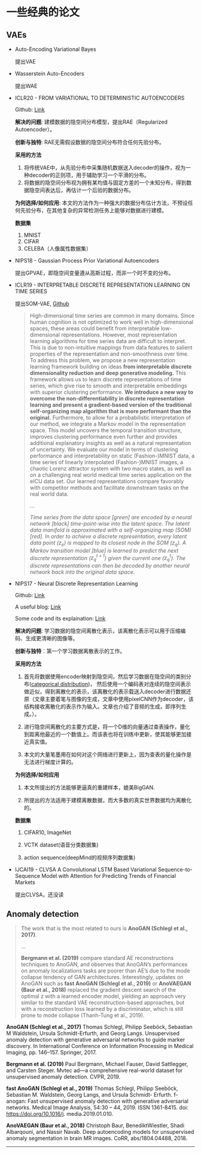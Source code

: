 <script type="text/x-mathjax-config">
  MathJax.Hub.Config({
    tex2jax: {
      inlineMath: [ ['$','$'], ["\\(","\\)"] ],
      processEscapes: true
    }
  });
</script>

<script src="https://cdn.mathjax.org/mathjax/latest/MathJax.js?config=TeX-AMS-MML_HTMLorMML" type="text/javascript"></script>

# 一些经典的论文

## VAEs

+ Auto-Encoding Variational Bayes

  提出VAE
  
  
+ Wasserstein Auto-Encoders

  提出WAE
  

+ ICLR20 - FROM VARIATIONAL TO DETERMINISTIC AUTOENCODERS
  
  Github: [Link](https://github.com/ParthaEth/Regularized_autoencoders-RAE-)
  
  **解决的问题**: 建模数据的隐空间分布模型，提出RAE（Regularized Autoencoder）。
  
  **创新与独特**: RAE无需假设数据的隐空间分布符合任何先验分布。
  
  **采用的方法**
  1. 将传统VAE中，从先验分布中采集随机数据送入decoder的操作，视为一种decoder的正则项，用于辅助学习一个平滑的分布。
  2. 将数据的隐空间分布视为拥有某均值与固定方差的一个未知分布，得到数据隐空间表达后，再估计一个后验的数据分布。
  
  **为何选择/如何应用**: 本文的方法作为一种强大的数据分布估计方法，不预设任何先验分布，在其他复杂的异常检测任务上能够对数据进行建模。
  
  **数据集**
  1. MNIST
  2. CIFAR
  3. CELEBA（人像属性数据集）

  
  
+ NIPS18 - Gaussian Process Prior Variational Autoencoders

  提出GPVAE，即隐空间变量遵从高斯过程，而非一个时不变的分布。
  
  
+ ICLR19 - INTERPRETABLE DISCRETE REPRESENTATION LEARNING ON TIME SERIES

  提出SOM-VAE, [Github](https://github.com/ratschlab/SOM-VAE)

  > High-dimensional time series are common in many domains. Since human cognition is
  > not optimized to work well in high-dimensional spaces, these areas could benefit from
  > interpretable low-dimensional representations. However, most representation learning
  > algorithms for time series data are difficult to interpret. This is due to non-intuitive mappings
  > from data features to salient properties of the representation and non-smoothness over time.
  > To address this problem, we propose a new representation learning framework building on
  > ideas **from interpretable discrete dimensionality reduction and deep generative modeling.**
  > This framework allows us to learn discrete representations of time series, which give rise to
  > smooth and interpretable embeddings with superior clustering performance. **We introduce
  > a new way to overcome the non-differentiability in discrete representation learning and
  > present a gradient-based version of the traditional self-organizing map algorithm that is
  > more performant than the original.** Furthermore, to allow for a probabilistic interpretation of
  > our method, we integrate a Markov model in the representation space. This model uncovers
  > the temporal transition structure, improves clustering performance even further and provides
  > additional explanatory insights as well as a natural representation of uncertainty.
  > We evaluate our model in terms of clustering performance and interpretability on static
  > (Fashion-)MNIST data, a time series of linearly interpolated (Fashion-)MNIST images, a
  > chaotic Lorenz attractor system with two macro states, as well as on a challenging real world
  > medical time series application on the eICU data set. Our learned representations compare
  > favorably with competitor methods and facilitate downstream tasks on the real world data.
  >
  > ...
  >
  > *Time series from the data space [green] are encoded
  > by a neural network [black] time-point-wise into the latent space. The latent data manifold is approximated
  > with a self-organizing map (SOM) [red]. In order to achieve a discrete representation, every latent data point
  > ($z_e$) is mapped to its closest node in the SOM ($z_q$). A Markov transition model [blue] is learned to predict
  > the next discrete representation ($z_q ^{t+1}$) given the current one ($z_q ^{t}$). The discrete representations can then be
  > decoded by another neural network back into the original data space.*
  

  
+ NIPS17 - Neural Discrete Representation Learning

  Github: [Link](https://github.com/nakosung/VQ-VAE)
  
  A useful blog: [Link](http://ameroyer.github.io/projects/2019/08/20/VQVAE.html)
  
  Some code and its explaination: [Link](http://ameroyer.github.io/projects/2019/08/20/VQVAE.html)
  
  **解决的问题**: 学习数据的隐空间离散化表示，该离散化表示可以用于压缩编码、生成更清晰的图像等。
  
  **创新与独特**：第一个学习数据离散表示的工作。
  
  **采用的方法**
  1. 首先将数据使用encoder映射到隐空间，然后学习数据在隐空间的类别分布([categorical distribution](https://zhuanlan.zhihu.com/p/59550457))，
  然后使用一个编码表对连续的隐空间表示做近似，得到离散化的表示，该离散化的表示载送入decoder进行数据还原（文章主要着笔与图像的生成，文章中使用pixelCNN作为decoder，该结构接收离散化的表示作为输入。文章也介绍了音频的生成，即序列生成。）。
  
  2. 进行隐空间离散化的主要方式是，将一个D维的向量通过查表操作，量化到距离他最近的一个数值上。而该表也将在训练中更新，使其能够更加接近真实值。
  
  3. 本文的大量笔墨用在如何对这个网络进行更新上，因为查表的量化操作是无法进行梯度计算的。
  
  **为何选择/如何应用**
  1. 本文所提出的方法能够更逼真的重建样本，媲美BigGAN.
  
  2. 所提出的方法适用于建模离散数据，而大多数的真实世界数据均为离散化的。
  
  **数据集**
  1. CIFAR10, ImageNet
  
  2. VCTK dataset(语音分类数据集)
  
  3. action sequence(deepMind的视频序列数据集)
  
  
+ IJCAI19 - CLVSA A Convolutional LSTM Based Variational Sequence-to-Sequence Model with Attention for Predicting Trends of Financial Markets

  提出CLVSA，还没读
  




## Anomaly detection

  > The work that is the most related to ours is **AnoGAN (Schlegl et al., 2017)**.
  >
  > ...
  >
  > **Bergmann et al. (2019)** compare standard AE reconstructions techniques
  > to AnoGAN, and observes that AnoGAN’s performances on anomaly localizations tasks are
  > poorer than AE’s due to the mode collapse tendency of GAN architectures. Interestingly, updates on
  > AnoGAN such as **fast AnoGAN (Schlegl et al., 2019)** or **AnoVAEGAN (Baur et al., 2018)** replaced
  > the gradient descent search of the optimal z with a learned encoder model, yielding an approach
  > very similar to the standard VAE reconstruction-based approaches, but with a reconstruction loss
  > learned by a discriminator, which is still prone to mode collapse (Thanh-Tung et al., 2019).
  
  **AnoGAN (Schlegl et al., 2017)** Thomas Schlegl, Philipp Seeböck, Sebastian M Waldstein, Ursula Schmidt-Erfurth, and Georg
  Langs. Unsupervised anomaly detection with generative adversarial networks to guide marker
  discovery. In International Conference on Information Processing in Medical Imaging, pp. 146–157. Springer, 2017.
  
  **Bergmann et al. (2019)** Paul Bergmann, Michael Fauser, David Sattlegger, and Carsten Steger. Mvtec ad—a comprehensive real-world 
  dataset for unsupervised anomaly detection. CVPR, 2019.
  
  **fast AnoGAN (Schlegl et al., 2019)** Thomas Schlegl, Philipp Seeböck, Sebastian M. Waldstein, Georg Langs, and Ursula Schmidt-
  Erfurth. f-anogan: Fast unsupervised anomaly detection with generative adversarial networks.
  Medical Image Analysis, 54:30 – 44, 2019. ISSN 1361-8415. doi: https://doi.org/10.1016/j.
  media.2019.01.010.
  
  **AnoVAEGAN (Baur et al., 2018)** Christoph Baur, BenediktWiestler, Shadi Albarqouni, and Nassir Navab. Deep autoencoding models
  for unsupervised anomaly segmentation in brain MR images. CoRR, abs/1804.04488, 2018.
  
-----
  
  
